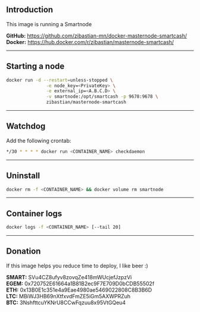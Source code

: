 Introduction
---
This image is running a Smartnode

**GitHub:** https://github.com/zibastian-mn/docker-masternode-smartcash/  
**Docker:** https://hub.docker.com/r/zibastian/masternode-smartcash/  

---
Starting a node
---
```sh
docker run -d --restart=unless-stopped \
               -e node_key=<PrivateKey> \
               -e external_ip=<A.B.C.D> \
               -v smartnode:/opt/smartcash -p 9678:9678 \
               zibastian/masternode-smartcash
```

---
Watchdog
---
Add the following crontab:
```sh
*/30 * * * * docker run <CONTAINER_NAME> checkdaemon
```

---
Uninstall
---
```sh
docker rm -f <CONTAINER_NAME> && docker volume rm smartnode
```
---
Container logs
---
```bash
docker logs -f <CONTAINER_NAME> [--tail 20]
```

---
Donation
---
If this image helps you reduce time to deploy, I like beer :)

**SMART:** SVu4CZ8ufyv8zovqZe418mWUcjefJzpzVi  
**EGEM:** 0x720752E61664a1B81B2ec9F7E709D0bCDB55502f  
**ETH:** 0x13B0E1c351e4a9Eae4980ae5469022808C8B3B6D  
**LTC:** MBiWJ3HB69nXtfxvdFmZE5iGm5AXWPRZuh  
**BTC:** 3NshfttcuYKNrU8CCwFqzuu8x95VtGQeu4  
